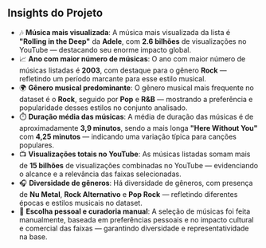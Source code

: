 ## Insights do Projeto

- 🎶 **Música mais visualizada**: A música mais visualizada da lista é **"Rolling in the Deep"** da **Adele**, com **2.6 bilhões** de visualizações no YouTube — destacando seu enorme impacto global.  
- 📈 **Ano com maior número de músicas**: O ano com maior número de músicas listadas é **2003**, com destaque para o gênero **Rock** — refletindo um período marcante para esse estilo musical.  
- 🌍 **Gênero musical predominante**: O gênero musical mais frequente no dataset é o **Rock**, seguido por **Pop** e **R&B** — mostrando a preferência e popularidade desses estilos no conjunto analisado.  
- ⏱️ **Duração média das músicas**: A média de duração das músicas é de aproximadamente **3,9 minutos**, sendo a mais longa **"Here Without You"** com **4,25 minutos** — indicando uma variação típica para canções populares.  
- 📺 **Visualizações totais no YouTube**: As músicas listadas somam mais de **15 bilhões** de visualizações combinadas no YouTube — evidenciando o alcance e a relevância das faixas selecionadas.  
- 🎧 **Diversidade de gêneros**: Há diversidade de gêneros, com presença de **Nu Metal**, **Rock Alternativo** e **Pop Rock** — refletindo diferentes épocas e estilos musicais no dataset.  
- 👤 **Escolha pessoal e curadoria manual**: A seleção de músicas foi feita manualmente, baseada em preferências pessoais e no impacto cultural e comercial das faixas — garantindo diversidade e representatividade na base.
